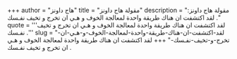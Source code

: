 +++
author = "هاج داونز"
title = "مقولة هاج داونز"
description = "مقولة هاج داونز: لقد اكتشفت ان هناك طريقة واحدة لمعالجة الخوف و هـي ان تخرج و تخيف نفـسك ."
quote = '''لقد اكتشفت ان هناك طريقة واحدة لمعالجة الخوف و هـي ان تخرج و تخيف نفـسك .''' 
slug = "لقد-اكتشفت-ان-هناك-طريقة-واحدة-لمعالجة-الخوف-و-هـي-ان-تخرج-و-تخيف-نفـسك-"
+++
لقد اكتشفت ان هناك طريقة واحدة لمعالجة الخوف و هـي ان تخرج و تخيف نفـسك .
